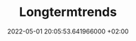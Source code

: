 ---
title: Longtermtrends
date: 2022-05-01 20:05:53.641966000 +02:00
source_url: https://www.longtermtrends.net
source_domain: longtermtrends.net
category: tools
type: website
description: |-
  Important financial charts which put the current economy into a historic and relative context.
images:
- https://www.longtermtrends.net/static/my_app/images/longtermtrends-preview-image.png
---